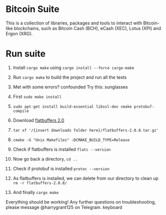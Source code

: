# Bitcoin Suite

This is a collection of libraries, packages and tools to interact with Bitcoin-like blockchains, such as Bitcoin Cash (BCH), eCash (XEC), Lotus (XPI) and Ergon (XRG).

# Run suite

1. Install `cargo make` using `cargo install --force cargo-make`
2. Run `cargo make` to build the project and run all the tests
3. Met with some errors? confounded Try this: sunglasses

1. First `sudo make install`
2. `sudo apt-get install build-essential libssl-dev cmake protobuf-compile`
3. Download [flatbuffers 2.0](https://github.com/google/flatbuffers/releases/tag/v2.0.8)
4. `tar xf '/{insert downloads folder here}/flatbuffers-2.0.8.tar.gz'`
5. `cmake -G "Unix Makefiles" -DCMAKE_BUILD_TYPE=Release`
6. Check if flatbuffers is installed `flatc --version`
7. Now go back a directory, `cd ..`
8. Check if protobuf is installed `protoc --version`
9. As flatbuffers is installed, we can delete from our directory to clean up `rm -r flatbuffers-2.0.8/`
10. And finally `cargo make`

Everything should be working!
Any further questions on troubleshooting, please message @harrygrant125 on Telegram. keyboard
